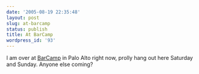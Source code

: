 ```yaml
---
date: '2005-08-19 22:35:48'
layout: post
slug: at-barcamp
status: publish
title: At BarCamp
wordpress_id: '93'
---
```



I am over at [BarCamp](http://barcamp.org/) in Palo Alto right now, prolly hang out here Saturday and Sunday.  Anyone else coming?

